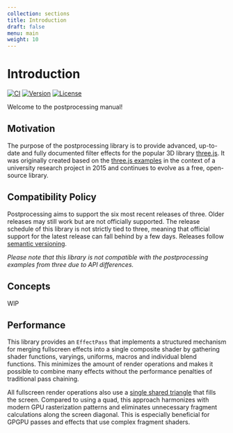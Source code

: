 ```yaml
---
collection: sections
title: Introduction
draft: false
menu: main
weight: 10
---
```


# Introduction

[![CI](https://github.com/pmndrs/postprocessing/actions/workflows/ci.yml/badge.svg)](https://github.com/pmndrs/postprocessing/actions/workflows/ci.yml)
[![Version](https://badgen.net/npm/v/postprocessing)](https://www.npmjs.com/package/postprocessing)
[![License](https://badgen.net/github/license/pmndrs/postprocessing)](https://github.com/pmndrs/postprocessing/blob/main/LICENSE.md)

Welcome to the postprocessing manual!

## Motivation

The purpose of the postprocessing library is to provide advanced, up-to-date and fully documented filter effects for the popular 3D library [three.js](https://threejs.org/). It was originally created based on the [three.js examples](https://threejs.org/examples/?q=postprocessing) in the context of a university research project in 2015 and continues to evolve as a free, open-source library.

## Compatibility Policy

Postprocessing aims to support the six most recent releases of three. Older releases may still work but are not officially supported. The release schedule of this library is not strictly tied to three, meaning that official support for the latest release can fall behind by a few days. Releases follow [semantic versioning](https://semver.org/).

_Please note that this library is not compatible with the postprocessing examples from three due to API differences._

## Concepts

WIP

## Performance

This library provides an `EffectPass` that implements a structured mechanism for merging fullscreen effects into a single composite shader by gathering shader functions, varyings, uniforms, macros and individual blend functions. This minimizes the amount of render operations and makes it possible to combine many effects without the performance penalties of traditional pass chaining.

All fullscreen render operations also use a [single shared triangle](https://michaldrobot.com/2014/04/01/gcn-execution-patterns-in-full-screen-passes/) that fills the screen. Compared to using a quad, this approach harmonizes with modern GPU rasterization patterns and eliminates unnecessary fragment calculations along the screen diagonal. This is especially beneficial for GPGPU passes and effects that use complex fragment shaders.
